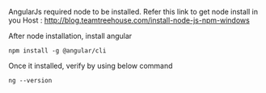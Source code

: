 AngularJs required node to be installed. 
Refer this link to get node install in you Host : http://blog.teamtreehouse.com/install-node-js-npm-windows

After node installation, install angular

```node 
npm install -g @angular/cli 
```

Once it installed, verify by using below command

```node 
ng --version
```

